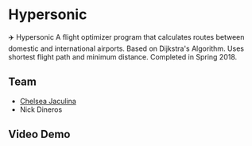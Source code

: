 # Hypersonic
✈️ Hypersonic A flight optimizer program that calculates routes between domestic and international airports. Based on Dijkstra's Algorithm. Uses shortest flight path and minimum distance. Completed in Spring 2018.

## Team 
- [Chelsea Jaculina](https://github.com/chelseajaculina)
- Nick Dineros

## Video Demo 
